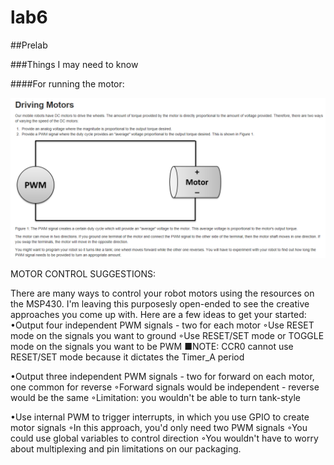 lab6
====

##Prelab

###Things I may need to know

####For running the motor:

![alt text](https://raw.githubusercontent.com/JeremyGruszka/lab6/master/DrivingMotors.PNG "Running Motor")

MOTOR CONTROL SUGGESTIONS:
 
There are many ways to control your robot motors using the resources on the MSP430. I'm leaving this purposesly open-ended to see the creative approaches you come up with. Here are a few ideas to get your started:
 •Output four independent PWM signals - two for each motor ◦Use RESET mode on the signals you want to ground
 ◦Use RESET/SET mode or TOGGLE mode on the signals you want to be PWM ■NOTE: CCR0 cannot use RESET/SET mode because it dictates the Timer_A period
 

•Output three independent PWM signals - two for forward on each motor, one common for reverse ◦Forward signals would be independent - reverse would be the same
 ◦Limitation: you wouldn't be able to turn tank-style
 
•Use internal PWM to trigger interrupts, in which you use GPIO to create motor signals ◦In this approach, you'd only need two PWM signals
 ◦You could use global variables to control direction
 ◦You wouldn't have to worry about multiplexing and pin limitations on our packaging.

